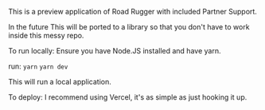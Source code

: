 This is a preview application of Road Rugger with included Partner Support.

In the future This will be ported to a library so that you don't have to work inside this messy repo.

To run locally:
Ensure you have Node.JS installed and have yarn.

run:
`yarn`
`yarn dev`

This will run a local application.

To deploy: I recommend using Vercel, it's as simple as just hooking it up.